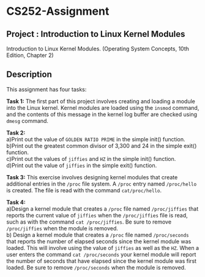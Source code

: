 # CS252-Assignment
## Project : Introduction to Linux Kernel Modules

Introduction to Linux Kernel Modules. (Operating System Concepts, 10th Edition, Chapter 2)

## Description

This assignment has four tasks:

**Task 1:** The first part of this project involves creating and loading a module into the Linux kernel. Kernel modules are loaded using the `insmod` command, and  the contents of this message in the kernel log buffer are checked using `dmesg` command.

**Task 2:** \
a)Print out the value of `GOLDEN RATIO PRIME` in the simple init() function.\
b)Print out the greatest common divisor of 3,300 and 24 in the simple exit() function.\
c)Print out the values of `jiffies` and `HZ` in the simple init() function.\
d)Print out the value of `jiffies` in the simple exit() function.

**Task 3:** This exercise involves designing kernel modules that create additional entries in the `/proc` file system. A `/proc` entry named `/proc/hello` is created. The file is read with the command `cat/proc/hello`.

**Task 4:** \
a)Design a kernel module that creates a `/proc` file named `/proc/jiffies` that reports the current value of `jiffies` when the `/proc/jiffies` file is read, such as with the command `cat /proc/jiffies`. Be sure to remove `/proc/jiffies` when the module is removed.\
b) Design a kernel module that creates a `/proc` file named `/proc/seconds` that reports the number of elapsed seconds since the kernel module was loaded. This will involve using the value of `jiffies` as well as the `HZ`. When a user enters the command `cat /proc/seconds` your kernel module will report the number of seconds that have elapsed since the kernel module was first loaded. Be sure to remove `/proc/seconds` when the module is removed.
